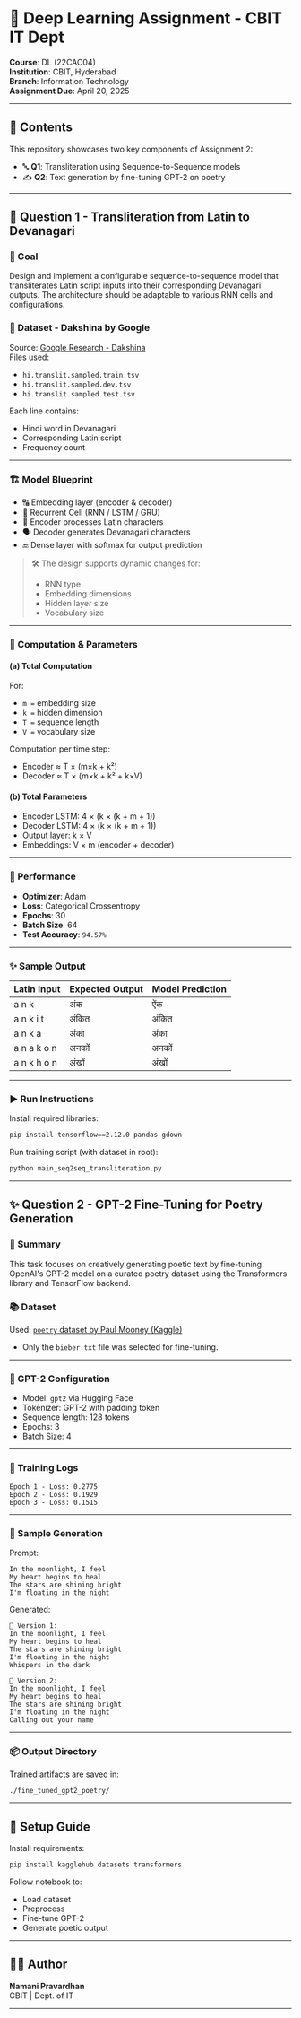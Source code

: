 
# 🧠 Deep Learning Assignment - CBIT IT Dept

**Course**: DL (22CAC04)  
**Institution**: CBIT, Hyderabad  
**Branch**: Information Technology  
**Assignment Due**: April 20, 2025

---

## 📘 Contents

This repository showcases two key components of Assignment 2:

- 🔤 **Q1**: Transliteration using Sequence-to-Sequence models  
- ✍️ **Q2**: Text generation by fine-tuning GPT-2 on poetry

---

## 🔡 Question 1 - Transliteration from Latin to Devanagari

### 🎯 Goal

Design and implement a configurable sequence-to-sequence model that transliterates Latin script inputs into their corresponding Devanagari outputs. The architecture should be adaptable to various RNN cells and configurations.

### 📁 Dataset - Dakshina by Google

Source: [Google Research - Dakshina](https://github.com/google-research-datasets/dakshina)  
Files used:

- `hi.translit.sampled.train.tsv`
- `hi.translit.sampled.dev.tsv`
- `hi.translit.sampled.test.tsv`

Each line contains:
- Hindi word in Devanagari
- Corresponding Latin script
- Frequency count

---

### 🏗️ Model Blueprint

- 🔠 Embedding layer (encoder & decoder)
- 🧠 Recurrent Cell (RNN / LSTM / GRU)
- 🔄 Encoder processes Latin characters
- 🗣️ Decoder generates Devanagari characters
- 🔚 Dense layer with softmax for output prediction

> 🛠️ The design supports dynamic changes for:
> - RNN type
> - Embedding dimensions
> - Hidden layer size
> - Vocabulary size

---

### 🔬 Computation & Parameters

#### (a) Total Computation

For:
- `m =` embedding size
- `k =` hidden dimension
- `T =` sequence length
- `V =` vocabulary size

Computation per time step:  
- Encoder ≈ T × (m×k + k²)  
- Decoder ≈ T × (m×k + k² + k×V)

#### (b) Total Parameters

- Encoder LSTM: 4 × (k × (k + m + 1))  
- Decoder LSTM: 4 × (k × (k + m + 1))  
- Output layer: k × V  
- Embeddings: V × m (encoder + decoder)

---

### 🧪 Performance

- **Optimizer**: Adam  
- **Loss**: Categorical Crossentropy  
- **Epochs**: 30  
- **Batch Size**: 64  
- **Test Accuracy**: `94.57%`

---

### ✨ Sample Output

| Latin Input | Expected Output | Model Prediction |
|-------------|-----------------|------------------|
| a n k       | अंक              | ऐंक              |
| a n k i t   | अंकित            | अंकित             |
| a n k a     | अंका             | अंका              |
| a n a k o n | अनकों            | अनकों             |
| a n k h o n | अंखों            | अंखों             |

---

### ▶️ Run Instructions

Install required libraries:

```bash
pip install tensorflow==2.12.0 pandas gdown
```

Run training script (with dataset in root):

```bash
python main_seq2seq_transliteration.py
```

---

## ✨ Question 2 - GPT-2 Fine-Tuning for Poetry Generation

### 📝 Summary

This task focuses on creatively generating poetic text by fine-tuning OpenAI's GPT-2 model on a curated poetry dataset using the Transformers library and TensorFlow backend.

### 📚 Dataset

Used: [`poetry` dataset by Paul Mooney (Kaggle)](https://www.kaggle.com/datasets/paultimothymooney/poetry)

- Only the `bieber.txt` file was selected for fine-tuning.

---

### 🧱 GPT-2 Configuration

- Model: `gpt2` via Hugging Face
- Tokenizer: GPT-2 with padding token
- Sequence length: 128 tokens
- Epochs: 3
- Batch Size: 4

---

### 🔄 Training Logs

```
Epoch 1 - Loss: 0.2775
Epoch 2 - Loss: 0.1929
Epoch 3 - Loss: 0.1515
```

---

### 🎤 Sample Generation

Prompt:

```text
In the moonlight, I feel
My heart begins to heal
The stars are shining bright
I'm floating in the night
```

Generated:

```
🌟 Version 1:
In the moonlight, I feel
My heart begins to heal
The stars are shining bright
I'm floating in the night
Whispers in the dark

🌟 Version 2:
In the moonlight, I feel
My heart begins to heal
The stars are shining bright
I'm floating in the night
Calling out your name
```

---

### 📦 Output Directory

Trained artifacts are saved in:

```
./fine_tuned_gpt2_poetry/
```

---

## 🔧 Setup Guide

Install requirements:

```bash
pip install kagglehub datasets transformers
```

Follow notebook to:
- Load dataset
- Preprocess
- Fine-tune GPT-2
- Generate poetic output

---

## 👨‍💻 Author

**Namani Pravardhan**  
CBIT | Dept. of IT  


---
